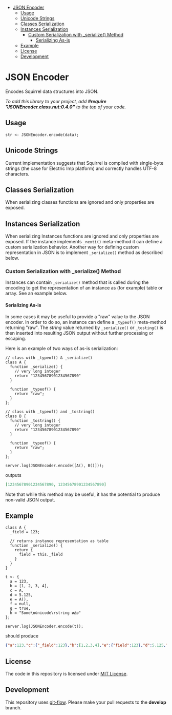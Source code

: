 <!-- START doctoc generated TOC please keep comment here to allow auto update -->
<!-- DON'T EDIT THIS SECTION, INSTEAD RE-RUN doctoc TO UPDATE -->


- [JSON Encoder](#json-encoder)
  - [Usage](#usage)
  - [Unicode Strings](#unicode-strings)
  - [Classes Serialization](#classes-serialization)
  - [Instances Serialization](#instances-serialization)
    - [Custom Serialization with \_serialize() Method](#custom-serialization-with-%5C_serialize-method)
      - [Serializing As-is](#serializing-as-is)
  - [Example](#example)
  - [License](#license)
  - [Development](#development)

<!-- END doctoc generated TOC please keep comment here to allow auto update -->

# JSON Encoder

Encodes Squirrel data structures into JSON.

_To add this library to your project, add **#require "JSONEncoder.class.nut:0.4.0"** to the top of your code._

## Usage

```squirrel
str <- JSONEncoder.encode(data);
```

## Unicode Strings

Current implementation suggests that Squirrel is compiled with single-byte strings (the case for Electric Imp platform) and correctly handles UTF-8 characters.

## Classes Serialization

When serializing classes functions are ignored and only properties are exposed.

## Instances Serialization

When serializing Instances functions are ignored and only properties are exposed. If the instance implements `_nexti()` meta-method it can define a custom serialization behavior. Another way for defining custom representation in JSON is to implement `_serialize()` method as described below.

### Custom Serialization with \_serialize() Method

Instances can contain `_serialize()` method that is called during the encoding to get the representation of an instance as (for example) table or array. See an example below.

#### Serializing As-is

In some cases it may be useful to provide a "raw" value to the JSON encoder. In order to do so, an instance can define a `_typeof()` meta-method returning "raw". The *string* value returned by `_serialize()` or `_tosting()` is then inserted into resulting JSON output without further processing or escaping.

Here is an example of two ways of as-is serialization:

```squirrel
// class with _typeof() & _serialize()
class A {
  function _serialize() {
    // very long integer
    return "12345678901234567890"
  }

  function _typeof() {
    return "raw";
  }
};

// class with _typeof() and _tostring()
class B {
  function _tostring() {
    // very long integer
    return "12345678901234567890"
  }

  function _typeof() {
    return "raw";
  }
};

server.log(JSONEncoder.encode([A(), B()]));
```

outputs

```json
[12345678901234567890, 12345678901234567890]
```

Note that while this method may be useful, it has the potential to produce non-valid JSON output.

## Example

```squirrel
class A {
  _field = 123;

  // returns instance representation as table
  function _serialize() {
    return {
      field = this._field
    }
  }
}

t <- {
  a = 123,
  b = [1, 2, 3, 4],
  c = A,
  d = 5.125,
  e = A(),
  f = null,
  g = true,
  h = "Some\nùnicode\rstring ø∆ø"
};

server.log(JSONEncoder.encode(t));
```

should produce

```json
{"a":123,"c":{"_field":123},"b":[1,2,3,4],"e":{"field":123},"d":5.125,"g":true,"f":null,"h":"Some\nùnicode\rstring ø∆ø"}
```

## License

The code in this repository is licensed under [MIT License](https://github.com/electricimp/serializer/tree/master/LICENSE).

## Development

This repository uses [git-flow](http://jeffkreeftmeijer.com/2010/why-arent-you-using-git-flow/).
Please make your pull requests to the __develop__ branch.
